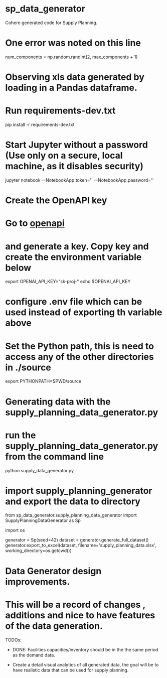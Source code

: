 # sp_data_generator
Cohere generated code for Supply Planning.

# One error was noted on this line
num_components = np.random.randint(2, max_components + 1)





# Observing xls data generated by loading in a Pandas dataframe.

# Run requirements-dev.txt
pip install -r requirements-dev.txt
# Start Jupyter without a password (Use only on a secure, local machine, as it disables security)
jupyter notebook --NotebookApp.token='' --NotebookApp.password=''

# Create the OpenAPI key
# Go to [openapi ](https://platform.openai.com/settings/organization/api-keys)
# and generate a key. Copy key and create the environment variable below

export OPENAI_API_KEY="sk-proj-"
echo $OPENAI_API_KEY


# configure .env file which can be used instead of exporting th variable above

# Set the Python path, this is need to access any of the other directories in ./source
export PYTHONPATH=$PWD/source

# Generating data with the supply_planning_data_generator.py

# run the supply_planning_data_generator.py from the command line
python supply_data_generator.py

# import supply_planning_generator and export the data to directory
from  sp_data_generator.supply_planning_data_generator import SupplyPlanningDataGenerator as Sp

import os

generator = Sp(seed=42)
dataset = generator.generate_full_dataset()
generator.export_to_excel(dataset, filename='supply_planning_data.xlsx', working_directory=os.getcwd())


# Data Generator design improvements.
# This will be a record of changes , additions and nice to have features of the data generation.

TODOs:
* DONE: Facilities capacities/inventory should be in the the same period as the demand data. 

* Create a detail visual analytics of all generated data, the goal will be to have realistic data that can
  be used for supply planning.







